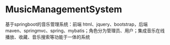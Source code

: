 # MusicManagementSystem
 基于springboot的音乐管理系统：前端 html、jquery、bootstrap，后端 maven、springmvc、spring、mybatis；角色分为管理员、用户；集成音乐在线播放、收藏、音乐搜索等功能于一体的系统
